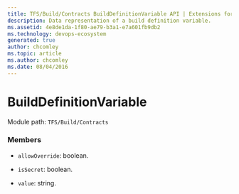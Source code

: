 ```yaml
---
title: TFS/Build/Contracts BuildDefinitionVariable API | Extensions for Azure DevOps Services
description: Data representation of a build definition variable.
ms.assetid: 4e8de1da-1f80-ae79-b3a1-e7a601fb9db2
ms.technology: devops-ecosystem
generated: true
author: chcomley
ms.topic: article
ms.author: chcomley
ms.date: 08/04/2016
---
```


# BuildDefinitionVariable

Module path: `TFS/Build/Contracts`

### Members

- `allowOverride`: boolean.

- `isSecret`: boolean.

- `value`: string.
